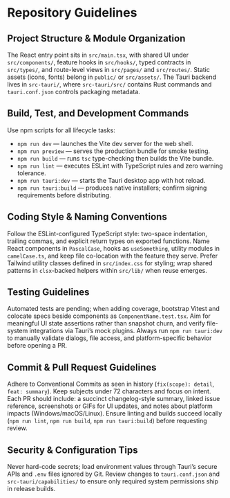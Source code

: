 # Repository Guidelines

## Project Structure & Module Organization
The React entry point sits in `src/main.tsx`, with shared UI under `src/components/`, feature hooks in `src/hooks/`, typed contracts in `src/types/`, and route-level views in `src/pages/` and `src/routes/`. Static assets (icons, fonts) belong in `public/` or `src/assets/`. The Tauri backend lives in `src-tauri/`, where `src-tauri/src/` contains Rust commands and `tauri.conf.json` controls packaging metadata.

## Build, Test, and Development Commands
Use npm scripts for all lifecycle tasks:
- `npm run dev` — launches the Vite dev server for the web shell.
- `npm run preview` — serves the production bundle for smoke testing.
- `npm run build` — runs `tsc` type-checking then builds the Vite bundle.
- `npm run lint` — executes ESLint with TypeScript rules and zero warning tolerance.
- `npm run tauri:dev` — starts the Tauri desktop app with hot reload.
- `npm run tauri:build` — produces native installers; confirm signing requirements before distributing.

## Coding Style & Naming Conventions
Follow the ESLint-configured TypeScript style: two-space indentation, trailing commas, and explicit return types on exported functions. Name React components in `PascalCase`, hooks as `useSomething`, utility modules in `camelCase.ts`, and keep file co-location with the feature they serve. Prefer Tailwind utility classes defined in `src/index.css` for styling; wrap shared patterns in `clsx`-backed helpers within `src/lib/` when reuse emerges.

## Testing Guidelines
Automated tests are pending; when adding coverage, bootstrap Vitest and colocate specs beside components as `ComponentName.test.tsx`. Aim for meaningful UI state assertions rather than snapshot churn, and verify file-system integrations via Tauri’s mock plugins. Always run `npm run tauri:dev` to manually validate dialogs, file access, and platform-specific behavior before opening a PR.

## Commit & Pull Request Guidelines
Adhere to Conventional Commits as seen in history (`fix(scope): detail`, `feat: summary`). Keep subjects under 72 characters and focus on intent. Each PR should include: a succinct changelog-style summary, linked issue reference, screenshots or GIFs for UI updates, and notes about platform impacts (Windows/macOS/Linux). Ensure linting and builds succeed locally (`npm run lint`, `npm run build`, `npm run tauri:build`) before requesting review.

## Security & Configuration Tips
Never hard-code secrets; load environment values through Tauri’s secure APIs and `.env` files ignored by Git. Review changes to `tauri.conf.json` and `src-tauri/capabilities/` to ensure only required system permissions ship in release builds.
